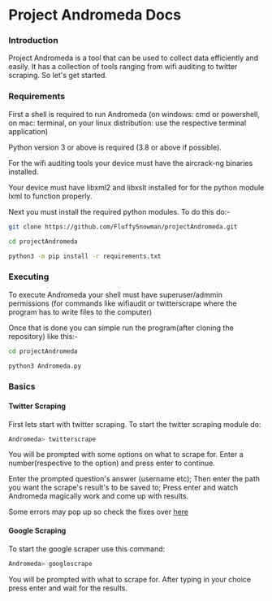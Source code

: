 # Project Andromeda Docs
### Introduction

Project Andromeda is a tool that can be used to collect data efficiently and easily. It has a collection of tools ranging from wifi auditing to twitter scraping. So let's get started.

### Requirements

First a shell is required to run Andromeda (on windows: cmd or powershell, on mac: terminal, on your linux distribution: use the respective terminal application)

Python version 3 or above is required (3.8 or above if possible).

For the wifi auditing tools your device must have the aircrack-ng binaries installed.

Your device must have libxml2 and libxslt installed for for the python module lxml to function properly.

Next you must install the required python modules. To do this do:-

```bash
git clone https://github.com/FluffySnowman/projectAndromeda.git

cd projectAndromeda

python3 -m pip install -r requirements.txt
```

### Executing

To execute Andromeda your shell must have superuser/admmin permissions (for commands like wifiaudit or twitterscrape where the program has to write files to the computer)

Once that is done you can simple run the program(after cloning the repository) like this:-

```bash
cd projectAndromeda

python3 Andromeda.py
```

### Basics

#### Twitter Scraping

First lets start with twitter scraping. To start the twitter scraping module do:

```bash
Andromeda> twitterscrape
```

You will be prompted with some options on what to scrape for. Enter a number(respective to the option) and press enter to continue.

Enter the prompted question's answer (username etc);
Then enter the path you want the scrape's result's to be saved to;
Press enter and watch Andromeda magically work and come up with results.

Some errors may pop up so check the fixes over [here](https://github.com/FluffySnowman/projectAndromeda/blob/master/errors.md)

#### Google Scraping

To start the google scraper use this command:

```bash
Andromeda> googlescrape
```

You will be prompted with what to scrape for. After typing in your choice press enter and wait for the results.

#### 